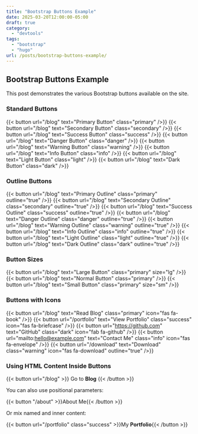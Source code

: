 ```yaml
---
title: "Bootstrap Buttons Example"
date: 2025-03-20T12:00:00-05:00
draft: true
category: 
  - "devtools"
tags:
  - "bootstrap"
  - "hugo"
url: /posts/bootstrap-buttons-example/
---
```


## Bootstrap Buttons Example

This post demonstrates the various Bootstrap buttons available on the site.

### Standard Buttons

{{< button url="/blog" text="Primary Button" class="primary" />}}
{{< button url="/blog" text="Secondary Button" class="secondary" />}}
{{< button url="/blog" text="Success Button" class="success" />}}
{{< button url="/blog" text="Danger Button" class="danger" />}}
{{< button url="/blog" text="Warning Button" class="warning" />}}
{{< button url="/blog" text="Info Button" class="info" />}}
{{< button url="/blog" text="Light Button" class="light" />}}
{{< button url="/blog" text="Dark Button" class="dark" />}}

### Outline Buttons

{{< button url="/blog" text="Primary Outline" class="primary" outline="true" />}}
{{< button url="/blog" text="Secondary Outline" class="secondary" outline="true" />}}
{{< button url="/blog" text="Success Outline" class="success" outline="true" />}}
{{< button url="/blog" text="Danger Outline" class="danger" outline="true" />}}
{{< button url="/blog" text="Warning Outline" class="warning" outline="true" />}}
{{< button url="/blog" text="Info Outline" class="info" outline="true" />}}
{{< button url="/blog" text="Light Outline" class="light" outline="true" />}}
{{< button url="/blog" text="Dark Outline" class="dark" outline="true" />}}

### Button Sizes

{{< button url="/blog" text="Large Button" class="primary" size="lg" />}}
{{< button url="/blog" text="Normal Button" class="primary" />}}
{{< button url="/blog" text="Small Button" class="primary" size="sm" />}}

### Buttons with Icons

{{< button url="/blog" text="Read Blog" class="primary" icon="fas fa-book" />}}
{{< button url="/portfolio" text="View Portfolio" class="success" icon="fas fa-briefcase" />}}
{{< button url="https://github.com" text="GitHub" class="dark" icon="fab fa-github" />}}
{{< button url="mailto:hello@example.com" text="Contact Me" class="info" icon="fas fa-envelope" />}}
{{< button url="/download" text="Download" class="warning" icon="fas fa-download" outline="true" />}}

### Using HTML Content Inside Buttons

{{< button url="/blog" >}}
  Go to <strong>Blog</strong>
{{< /button >}}

You can also use positional parameters:

{{< button "/about" >}}About Me{{< /button >}}

Or mix named and inner content:

{{< button url="/portfolio" class="success" >}}My <strong>Portfolio</strong>{{< /button >}}